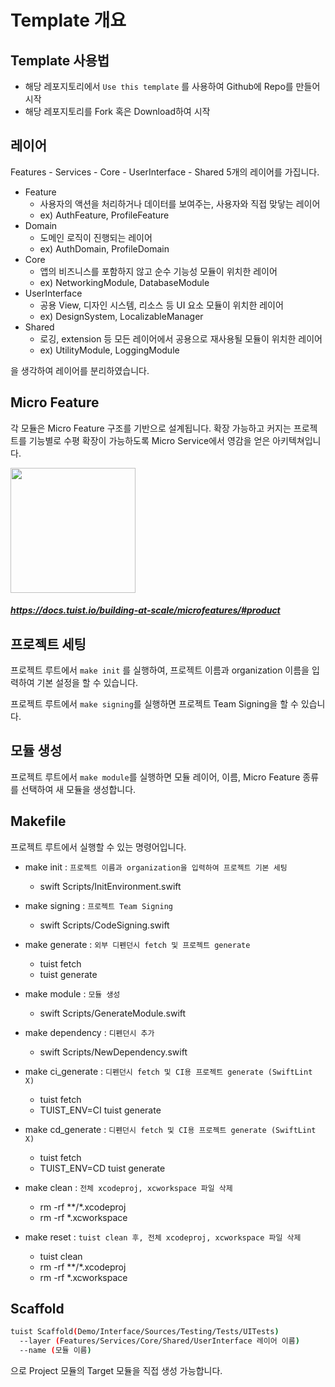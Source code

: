 # Template 개요
## Template 사용법
- 해당 레포지토리에서 `Use this template` 를 사용하여 Github에 Repo를 만들어 시작
- 해당 레포지토리를 Fork 혹은 Download하여 시작

## 레이어 
Features - Services - Core - UserInterface - Shared
5개의 레이어를 가집니다.

- Feature
  - 사용자의 액션을 처리하거나 데이터를 보여주는, 사용자와 직접 맞닿는 레이어
  - ex) AuthFeature, ProfileFeature
- Domain
  - 도메인 로직이 진행되는 레이어
  - ex) AuthDomain, ProfileDomain
- Core
  - 앱의 비즈니스를 포함하지 않고 순수 기능성 모듈이 위치한 레이어
  - ex) NetworkingModule, DatabaseModule
- UserInterface
  - 공용 View, 디자인 시스템, 리소스 등 UI 요소 모듈이 위치한 레이어
  - ex) DesignSystem, LocalizableManager
- Shared
  - 로깅, extension 등 모든 레이어에서 공용으로 재사용될 모듈이 위치한 레이어
  - ex) UtilityModule, LoggingModule

을 생각하여 레이어를 분리하였습니다.

## Micro Feature
각 모듈은 Micro Feature 구조를 기반으로 설계됩니다.
확장 가능하고 커지는 프로젝트를 기능별로 수평 확장이 가능하도록 Micro Service에서 영감을 얻은 아키텍쳐입니다.

<img src="https://user-images.githubusercontent.com/74440939/210211725-5ac7c9fe-bf25-4707-9775-4f46f1c0c522.png" width="200">

##### https://docs.tuist.io/building-at-scale/microfeatures/#product

## 프로젝트 세팅
프로젝트 루트에서 `make init` 를 실행하여, 프로젝트 이름과 organization 이름을 입력하여 기본 설정을 할 수 있습니다.

프로젝트 루트에서 `make signing`를 실행하면 프로젝트 Team Signing을 할 수 있습니다.

## 모듈 생성
프로젝트 루트에서 `make module`를 실행하면 모듈 레이어, 이름, Micro Feature 종류를 선택하여 새 모듈을 생성합니다.

## Makefile
프로젝트 루트에서 실행할 수 있는 명령어입니다.
- make init : `프로젝트 이름과 organization을 입력하여 프로젝트 기본 세팅`
  - swift Scripts/InitEnvironment.swift

- make signing : `프로젝트 Team Signing`
  - swift Scripts/CodeSigning.swift

- make generate : `외부 디펜던시 fetch 및 프로젝트 generate`
  - tuist fetch
  - tuist generate

- make module : `모듈 생성`
  - swift Scripts/GenerateModule.swift

- make dependency : `디펜던시 추가`
  - swift Scripts/NewDependency.swift

- make ci_generate : `디펜던시 fetch 및 CI용 프로젝트 generate (SwiftLint X)`
  - tuist fetch
  - TUIST_ENV=CI tuist generate

- make cd_generate : `디펜던시 fetch 및 CI용 프로젝트 generate (SwiftLint X)`
  - tuist fetch
  - TUIST_ENV=CD tuist generate

- make clean : `전체 xcodeproj, xcworkspace 파일 삭제`
  - rm -rf **/*.xcodeproj
  - rm -rf *.xcworkspace

- make reset : `tuist clean 후, 전체 xcodeproj, xcworkspace 파일 삭제`
  - tuist clean
  - rm -rf **/*.xcodeproj
  - rm -rf *.xcworkspace

## Scaffold
```sh
tuist Scaffold(Demo/Interface/Sources/Testing/Tests/UITests) 
  --layer (Features/Services/Core/Shared/UserInterface 레이어 이름)
  --name (모듈 이름)
```

으로 Project 모듈의 Target 모듈을 직접 생성 가능합니다.
